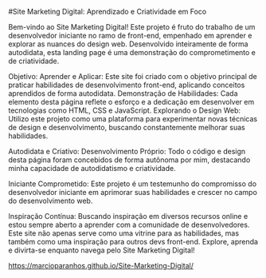 #Site Marketing Digital: Aprendizado e Criatividade em Foco

Bem-vindo ao Site Marketing Digital! Este projeto é fruto do trabalho de um desenvolvedor iniciante no ramo de front-end, empenhado em aprender e explorar as nuances do design web. Desenvolvido inteiramente de forma autodidata, esta landing page é uma demonstração do comprometimento e de criatividade.

Objetivo:
Aprender e Aplicar: Este site foi criado com o objetivo principal de praticar habilidades de desenvolvimento front-end, aplicando conceitos aprendidos de forma autodidata.
Demonstração de Habilidades: Cada elemento desta página reflete o esforço e a dedicação em desenvolver em tecnologias como HTML, CSS e JavaScript.
Explorando o Design Web: Utilizo este projeto como uma plataforma para experimentar novas técnicas de design e desenvolvimento, buscando constantemente melhorar suas habilidades.

Autodidata e Criativo:
Desenvolvimento Próprio: Todo o código e design desta página foram concebidos de forma autônoma por mim, destacando minha capacidade de autodidatismo e criatividade.

Iniciante Comprometido:
Este projeto é um testemunho do compromisso do desenvolvedor iniciante em aprimorar suas habilidades e crescer no campo do desenvolvimento web.

Inspiração Contínua: 
Buscando inspiração em diversos recursos online e estou sempre aberto a aprender com a comunidade de desenvolvedores.
Este site não apenas serve como uma vitrine para as habilidades, mas também como uma inspiração para outros devs front-end. Explore, aprenda e divirta-se enquanto navega pelo Site Marketing Digital!

 https://marcioparanhos.github.io/Site-Marketing-Digital/
